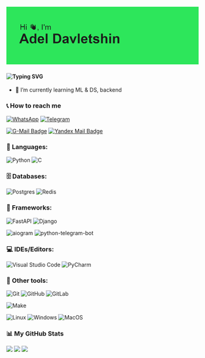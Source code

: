 ![1.png](header.png)


#### ![Typing SVG](https://readme-typing-svg.herokuapp.com?color=%2336BCF7&lines=Backend+developer)

- 🌱 I’m currently learning ML & DS, backend


### 📞 How to reach me


[![WhatsApp](https://img.shields.io/badge/WhatsApp-25d366?style=for-the-badge&logo=whatsapp&logoColor=white)](https://wa.me/89829328383)
[![Telegram](https://img.shields.io/badge/Telegram-2CA5E0?style=for-the-badge&logo=telegram&logoColor=white)](https://t.me/king4got10)

[![G-Mail Badge](https://img.shields.io/badge/Gmail-D14836?style=for-the-badge&logo=gmail&logoColor=white)](mailto:Aldavletshina777@gmail.com)
[![Yandex Mail Badge](https://img.shields.io/badge/Yandex.mail-FFA500?style=for-the-badge&logo=yandex&logoColor=white)](mailto:Aldavletshina77654@yandex.ru)


### 🚀 Languages:


![Python](https://img.shields.io/badge/python-%233776AB.svg?style=for-the-badge&logo=python&logoColor=white)
![C](https://img.shields.io/badge/C-%2300599C.svg?style=for-the-badge&logo=c&logoColor=white)


### 🗄️ Databases:


![Postgres](https://img.shields.io/badge/postgres-%23316192.svg?style=for-the-badge&logo=postgresql&logoColor=white)
![Redis](https://img.shields.io/badge/Redis-%23DC382D.svg?style=for-the-badge&logo=redis&logoColor=white)


### 🌟 Frameworks:


![FastAPI](https://img.shields.io/badge/FastAPI-%2300C7B7.svg?style=for-the-badge&logo=fastapi&logoColor=white)
![Django](https://img.shields.io/badge/Django-092E20?style=for-the-badge&logo=django&logoColor=white)

![aiogram](https://img.shields.io/badge/aiogram-0088CC?style=for-the-badge&logo=telegram&logoColor=white)
![python-telegram-bot](https://img.shields.io/badge/python--telegram--bot-0088CC?style=for-the-badge&logo=telegram&logoColor=white)


### 💻 IDEs/Editors:


![Visual Studio Code](https://img.shields.io/badge/Visual%20Studio%20Code-0078d7.svg?style=for-the-badge&logo=visual-studio-code&logoColor=white)
![PyCharm](https://img.shields.io/badge/PyCharm-000?style=for-the-badge&logo=pycharm&logoColor=white)


### 👾 Other tools:


![Git](https://img.shields.io/badge/git-%23F05033.svg?style=for-the-badge&logo=git&logoColor=white)
![GitHub](https://img.shields.io/badge/github-%23121011.svg?style=for-the-badge&logo=github&logoColor=white)
![GitLab](https://img.shields.io/badge/gitlab-%23181717.svg?style=for-the-badge&logo=gitlab&logoColor=white)
  
![Make](https://img.shields.io/badge/Make-%23008FBA.svg?color=red&style=for-the-badge&logo=Make&logoColor=white)

![Linux](https://img.shields.io/badge/Linux-FCC624?style=for-the-badge&logo=linux&logoColor=black)
![Windows](https://img.shields.io/badge/Windows-0078D6?style=for-the-badge&logo=windows&logoColor=white)
![MacOS](https://img.shields.io/badge/MacOS-000000?style=for-the-badge&logo=apple&logoColor=white)







### 📊 My GitHub Stats

<a href="http://www.github.com/4got10king"><img src="https://github-readme-streak-stats.herokuapp.com/?user=4got10king&stroke=ffffff&background=1c1917&ring=10b981&fire=10b981&currStreakNum=ffffff&currStreakLabel=10b981&sideNums=ffffff&sideLabels=ffffff&dates=ffffff&hide_border=true" width="auto" height="150" /></a>
<img src="http://github-profile-summary-cards.vercel.app/api/cards/repos-per-language?username=4got10king&theme=2077" width="auto" height="150">
<img src="http://github-profile-summary-cards.vercel.app/api/cards/profile-details?username=4got10king&theme=2077" width="642" height="auto">
